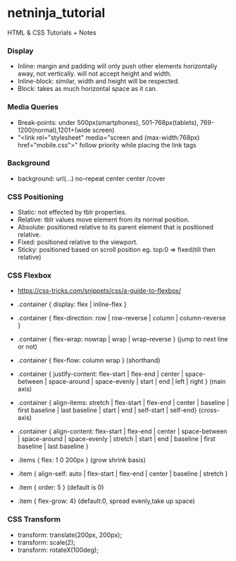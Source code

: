# netninja_tutorial
HTML &amp; CSS Tutorials + Notes

### Display
  * Inline: margin and padding will only push other elements horizontally away, not vertically. will not accept height and width.
  * Inline-block: similar, width and height will be respected.
  * Block: takes as much horizontal space as it can.

### Media Queries
  * Break-points: under 500px(smartphones), 501-768px(tablets), 769-1200(normal),1201+(wide screen)
  * "<link rel="stylesheet" media="screen and (max-width:768px) href="mobile.css">" follow priority while placing the link tags
  
### Background
  * background: url(...) no-repeat center center /cover

### CSS Positioning
  * Static: not effected by tblr properties.
  * Relative: tblr values move element from its normal position.
  * Absolute: positioned relative to its parent element that is positioned relative.
  * Fixed: positioned relative to the viewport.
  * Sticky: positioned based on scroll position eg. top:0 => fixed(till then relative)

### CSS Flexbox
  *  https://css-tricks.com/snippets/css/a-guide-to-flexbox/
  * .container { display: flex | inline-flex }
  * .container { flex-direction: row | row-reverse | column | column-reverse }
  * .container { flex-wrap: nowrap | wrap | wrap-reverse } (jump to next line or not)
  * .container { flex-flow: column wrap } (shorthand)
  * .container { justify-content: flex-start | flex-end | center | space-between | space-around | space-evenly | start | end | left | right } (main axis)
  * .container { align-items: stretch | flex-start | flex-end | center | baseline | first baseline | last baseline | start | end | self-start | self-end} (cross-axis)
  * .container {
  align-content: flex-start | flex-end | center | space-between | space-around | space-evenly | stretch | start | end | baseline | first baseline | last baseline }
  
  * .items { flex: 1 0 200px } (grow shrink basis)
  * .item { align-self: auto | flex-start | flex-end | center | baseline | stretch }
  * .item { order: 5 } (default is 0)
  * .item { flex-grow: 4} (default:0, spread evenly,take up space)
  

  
### CSS Transform
  * transform: translate(200px, 200px);
  * transform: scale(2);
  * transform: rotateX(100deg);
